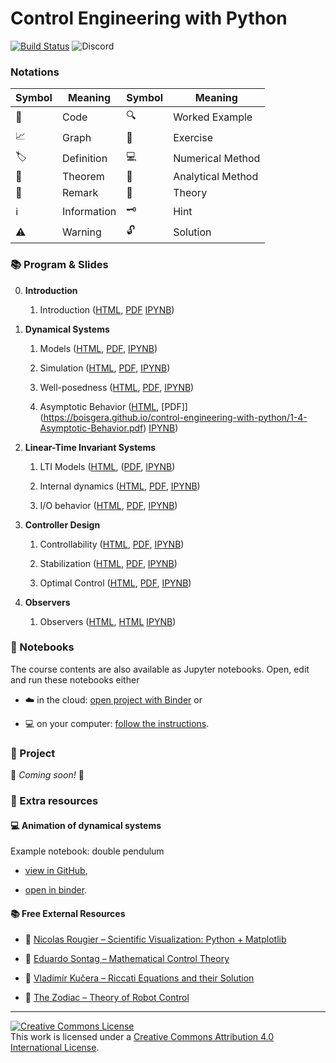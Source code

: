 # Control Engineering with Python

[![Build Status](https://github.com/boisgera/control-engineering-with-python/workflows/build/badge.svg)](https://github.com/boisgera/control-engineering-with-python/actions) ![Discord](https://img.shields.io/discord/1338161489567023187?logo=discord)

### Notations

| Symbol | Meaning     | Symbol | Meaning                |
| ------ | ----------- | ------ | ---------------------- |
| 🐍     | Code        | 🔍     | Worked Example         |
| 📈     | Graph       | 🧩     | Exercise               |
| 🏷️     | Definition  | 💻     | Numerical Method       |
| 💎     | Theorem     | 🧮     | Analytical Method      |
| 📝     | Remark      | 🧠     | Theory                 |
| ℹ️     | Information | 🗝️     | Hint                   |
| ⚠️     | Warning     | 🔓     | Solution               |

### :books: Program & Slides

0.  **Introduction** 

    1. Introduction
       ([HTML](https://boisgera.github.io/control-engineering-with-python/0-1-Introduction.html),
       [PDF](https://boisgera.github.io/control-engineering-with-python/0-1-Introduction.pdf,)
       [IPYNB](https://github.com/boisgera/control-engineering-with-python/blob/gh-pages/0-1-Introduction.ipynb))

1.  **Dynamical Systems**

    1. Models 
      ([HTML](https://boisgera.github.io/control-engineering-with-python/1-1-Models.html),
      [PDF](https://boisgera.github.io/control-engineering-with-python/1-1-Models.pdf),
      [IPYNB](https://github.com/boisgera/control-engineering-with-python/blob/gh-pages/1-1-Models.ipynb))

    2. Simulation 
       ([HTML](https://boisgera.github.io/control-engineering-with-python/1-2-Simulation.html),
       [PDF](https://boisgera.github.io/control-engineering-with-python/1-2-Simulation.pdf),
       [IPYNB](https://github.com/boisgera/control-engineering-with-python/blob/gh-pages/1-2-Simulation.ipynb))

    3. Well-posedness 
       ([HTML](https://boisgera.github.io/control-engineering-with-python/1-3-Well-Posedness.html),
        [PDF](https://boisgera.github.io/control-engineering-with-python/1-3-Well-Posedness.pdf),
        [IPYNB](https://github.com/boisgera/control-engineering-with-python/blob/gh-pages/1-3-Well-Posedness.ipynb))

    4. Asymptotic Behavior 
      ([HTML](https://boisgera.github.io/control-engineering-with-python/1-4-Asymptotic-Behavior.html),
       [PDF]](https://boisgera.github.io/control-engineering-with-python/1-4-Asymptotic-Behavior.pdf)
       [IPYNB](https://github.com/boisgera/control-engineering-with-python/blob/gh-pages/1-4-Asymptotic-Behavior.ipynb))

2.  **Linear-Time Invariant Systems**

    1. LTI Models 
       ([HTML](https://boisgera.github.io/control-engineering-with-python/2-1-LTI-Models.html),
       ([PDF](https://boisgera.github.io/control-engineering-with-python/2-1-LTI-Models.pdf),
       [IPYNB](https://github.com/boisgera/control-engineering-with-python/blob/gh-pages/2-1-LTI-Models.ipynb))

    2. Internal dynamics 
       ([HTML](https://boisgera.github.io/control-engineering-with-python/2-2-Internal-Dynamics.html),
       [PDF](https://boisgera.github.io/control-engineering-with-python/2-2-Internal-Dynamics.pdf),
       [IPYNB](https://github.com/boisgera/control-engineering-with-python/blob/gh-pages/2-2-Internal-Dynamics.ipynb))

    3. I/O behavior
      ([HTML](https://boisgera.github.io/control-engineering-with-python/2-3-IO-Behavior.html),
      [PDF](https://boisgera.github.io/control-engineering-with-python/2-3-IO-Behavior.pdf),
      [IPYNB](https://github.com/boisgera/control-engineering-with-python/blob/gh-pages/2-3-IO-Behavior.ipynb))

3.  **Controller Design**

    1. Controllability 
       ([HTML](https://boisgera.github.io/control-engineering-with-python/3-1-Controllability.html),
       [PDF](https://boisgera.github.io/control-engineering-with-python/3-1-Controllability.pdf),
       [IPYNB](https://github.com/boisgera/control-engineering-with-python/blob/gh-pages/3-1-Controllability.ipynb))

    2. Stabilization 
       ([HTML](https://boisgera.github.io/control-engineering-with-python/3-2-Stabilization.html),
       [PDF](https://boisgera.github.io/control-engineering-with-python/3-2-Stabilization.pdf),
       [IPYNB](https://github.com/boisgera/control-engineering-with-python/blob/gh-pages/3-2-stabilization.ipynb))

    3. Optimal Control 
       ([HTML](https://boisgera.github.io/control-engineering-with-python/3-3-Optimal-Control.html),
        [PDF](https://boisgera.github.io/control-engineering-with-python/3-3-Optimal-Control.pdf),
        [IPYNB](https://github.com/boisgera/control-engineering-with-python/blob/gh-pages/3-3-Optimal-Control.ipynb))

4.  **Observers**
    
    1. Observers 
       ([HTML](https://boisgera.github.io/control-engineering-with-python/4-1-Observers.html),
       [HTML](https://boisgera.github.io/control-engineering-with-python/4-1-Observers.pdf)
       [IPYNB](https://github.com/boisgera/control-engineering-with-python/blob/gh-pages/4-1-Observers.ipynb))

### :notebook: Notebooks

The course contents are also available as Jupyter notebooks.
Open, edit and run these notebooks either

- :cloud: in the cloud: [open project with Binder][ceip-binder] or

- :computer: on your computer: [follow the instructions](install.md).

[ceip-binder]: https://mybinder.org/v2/gh/boisgera/control-engineering-with-python/gh-pages

### :rocket: Project

🚧 *Coming soon!* 🚧

### :tada: Extra resources

#### :computer: Animation of dynamical systems

Example notebook: double pendulum

- [view in GitHub](https://github.com/boisgera/control-engineering-with-python/blob/master/examples/animation.ipynb),

- [open in binder](https://mybinder.org/v2/gh/boisgera/control-engineering-with-python/gh-pages?filepath=examples/animation.ipynb).

#### :books: Free External Resources

- :book: [Nicolas Rougier – Scientific Visualization: Python + Matplotlib](https://hal.inria.fr/hal-03427242/document)
- :book: [Eduardo Sontag – Mathematical Control Theory](http://www.sontaglab.org/FTPDIR/sontag_mathematical_control_theory_springer98.pdf)

- :book: [Vladimír Kučera – Riccati Equations and their Solution](http://library.utia.cas.cz/separaty/2011/TR/kucera-0436431.pdf)

- :book: [The Zodiac – Theory of Robot Control](http://www.gipsa-lab.grenoble-inp.fr/~carlos.canudas-de-wit/publications/Theory_of_robot_control.pdf)

---

<a rel="license" href="http://creativecommons.org/licenses/by/4.0/"><img alt="Creative Commons License" style="border-width:0" src="https://i.creativecommons.org/l/by/4.0/88x31.png" /></a><br />This work is licensed under a <a rel="license" href="http://creativecommons.org/licenses/by/4.0/">Creative Commons Attribution 4.0 International License</a>.
